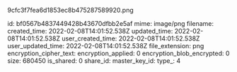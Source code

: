 9cfc3f7fea6d1853ec8b475287589920.png

id: bf0567b4837449428b43670dfbb2e5af
mime: image/png
filename: 
created_time: 2022-02-08T14:01:52.538Z
updated_time: 2022-02-08T14:01:52.538Z
user_created_time: 2022-02-08T14:01:52.538Z
user_updated_time: 2022-02-08T14:01:52.538Z
file_extension: png
encryption_cipher_text: 
encryption_applied: 0
encryption_blob_encrypted: 0
size: 680450
is_shared: 0
share_id: 
master_key_id: 
type_: 4